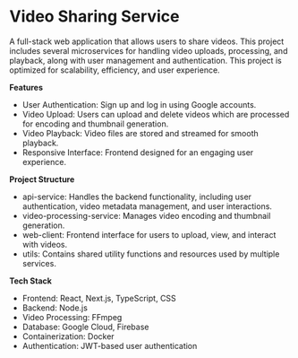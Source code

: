 # Video Sharing Service

A full-stack web application that allows users to share videos. This project includes several microservices for handling video uploads, processing, and playback, along with user management and authentication. This project is optimized for scalability, efficiency, and user experience.

**Features**
- User Authentication: Sign up and log in using Google accounts.
- Video Upload: Users can upload and delete videos which are processed for encoding and thumbnail generation.
- Video Playback: Video files are stored and streamed for smooth playback.
- Responsive Interface: Frontend designed for an engaging user experience.

**Project Structure**
- api-service: Handles the backend functionality, including user authentication, video metadata management, and user interactions.
- video-processing-service: Manages video encoding and thumbnail generation.
- web-client: Frontend interface for users to upload, view, and interact with videos.
- utils: Contains shared utility functions and resources used by multiple services.

**Tech Stack**
- Frontend: React, Next.js, TypeScript, CSS
- Backend: Node.js
- Video Processing: FFmpeg
- Database: Google Cloud, Firebase
- Containerization: Docker
- Authentication: JWT-based user authentication
